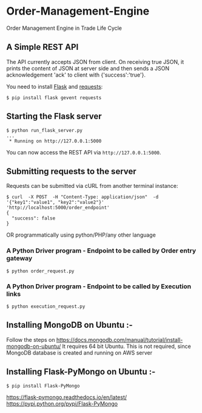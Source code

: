 # Order-Management-Engine
Order Management Engine in Trade Life Cycle


## A Simple REST API

The API currently accepts JSON from client. On receiving true JSON, it prints the content of JSON at server side and then sends a JSON acknowledgement 'ack' to client with {'success':'true'}.

You need to install [Flask](http://flask.pocoo.org/) and [requests](http://docs.python-requests.org/en/master/):
```
$ pip install flask gevent requests
```

## Starting the Flask server
```
$ python run_flask_server.py 
...
 * Running on http://127.0.0.1:5000
```

You can now access the REST API via `http://127.0.0.1:5000`.


## Submitting requests to the server

Requests can be submitted via cURL from another terminal instance:
```
$ curl  -X POST  -H "Content-Type: application/json"  -d '{"key1":"value1", "key2":"value2"}' 'http://localhost:5000/order_endpoint'  
{
  "success": false
}
```

OR programmatically using python/PHP/any other language

### A Python Driver program - Endpoint to be called by Order entry gateway

```
$ python order_request.py
```

### A Python Driver program - Endpoint to be called by Execution links

```
$ python execution_request.py
```


## Installing MongoDB on Ubuntu :-
Follow the steps on https://docs.mongodb.com/manual/tutorial/install-mongodb-on-ubuntu/
It requires 64 bit Ubuntu.
This is not required, since MongoDB database is created and running on AWS server


## Installing Flask-PyMongo on Ubuntu :-
```
$ pip install Flask-PyMongo
```

https://flask-pymongo.readthedocs.io/en/latest/
https://pypi.python.org/pypi/Flask-PyMongo
